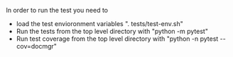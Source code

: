 In order to run the test you need to
- load the test envioronment variables ". tests/test-env.sh"
- Run the tests from the top level directory with "python -m pytest"
- Run test coverage from the top level directory with "python -n pytest --cov=docmgr"